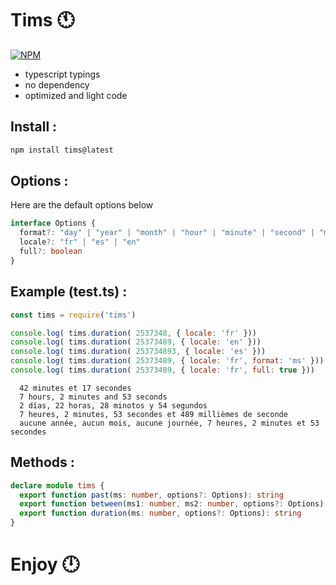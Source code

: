 
# Tims 🕚 

[![NPM](https://nodei.co/npm/tims.png?compact=true)](https://npmjs.org/package/tims)

- typescript typings
- no dependency
- optimized and light code

## Install :

```bash
npm install tims@latest
```

## Options : 

Here are the default options below

```ts
interface Options {
  format?: "day" | "year" | "month" | "hour" | "minute" | "second" | "ms"
  locale?: "fr" | "es" | "en"
  full?: boolean
}
```

## Example (test.ts) :

```js
const tims = require('tims')

console.log( tims.duration( 2537348, { locale: 'fr' }))
console.log( tims.duration( 25373489, { locale: 'en' }))
console.log( tims.duration( 253734893, { locale: 'es' }))
console.log( tims.duration( 25373489, { locale: 'fr', format: 'ms' }))
console.log( tims.duration( 25373489, { locale: 'fr', full: true }))
```
```
  42 minutes et 17 secondes  
  7 hours, 2 minutes and 53 seconds  
  2 días, 22 horas, 28 minotos y 54 segundos  
  7 heures, 2 minutes, 53 secondes et 489 millièmes de seconde  
  aucune année, aucun mois, aucune journée, 7 heures, 2 minutes et 53 secondes
```

## Methods :

```ts
declare module tims {
  export function past(ms: number, options?: Options): string
  export function between(ms1: number, ms2: number, options?: Options): string
  export function duration(ms: number, options?: Options): string
}
```

# Enjoy 🕛